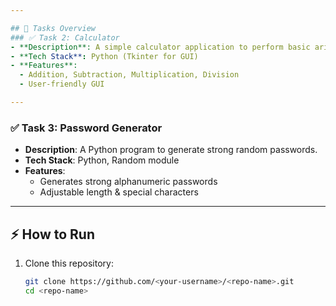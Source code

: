 ```yaml
---

## 📝 Tasks Overview
### ✅ Task 2: Calculator  
- **Description**: A simple calculator application to perform basic arithmetic operations.  
- **Tech Stack**: Python (Tkinter for GUI)  
- **Features**:  
  - Addition, Subtraction, Multiplication, Division  
  - User-friendly GUI  

---
```


### ✅ Task 3: Password Generator  
- **Description**: A Python program to generate strong random passwords.  
- **Tech Stack**: Python, Random module  
- **Features**:  
  - Generates strong alphanumeric passwords  
  - Adjustable length & special characters  

---

## ⚡ How to Run  

1. Clone this repository:  
   ```bash
   git clone https://github.com/<your-username>/<repo-name>.git
   cd <repo-name>
